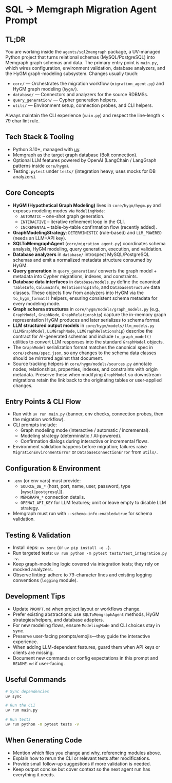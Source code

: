 # SQL → Memgraph Migration Agent Prompt

## TL;DR

You are working inside the `agents/sql2memgraph` package, a UV-managed Python project that turns relational schemas (MySQL/PostgreSQL) into Memgraph graph schemas and data. The primary entry point is `main.py`, which wires configuration, environment validation, database analyzers, and the HyGM graph-modeling subsystem. Changes usually touch:

- `core/` — Orchestrates the migration workflow (`migration_agent.py`) and HyGM graph modeling (`hygm/`).
- `database/` — Connectors and analyzers for the source RDBMSs.
- `query_generation/` — Cypher generation helpers.
- `utils/` — Environment setup, connection probes, and CLI helpers.

Always maintain the CLI experience (`main.py`) and respect the line-length < 79 char lint rule.

## Tech Stack & Tooling

- Python 3.10+, managed with [uv](https://github.com/astral-sh/uv).
- Memgraph as the target graph database (Bolt connection).
- Optional LLM features powered by OpenAI (LangChain / LangGraph patterns inside `core/hygm`).
- Testing: `pytest` under `tests/` (integration heavy, uses mocks for DB analyzers).

## Core Concepts

- **HyGM (Hypothetical Graph Modeling)** lives in `core/hygm/hygm.py` and exposes modeling modes via `ModelingMode`:
  - `AUTOMATIC` – one-shot graph generation.
  - `INTERACTIVE` – iterative refinement loop in the CLI.
  - `INCREMENTAL` – table-by-table confirmation flow (recently added).
- **GraphModelingStrategy**: `DETERMINISTIC` (rule-based) and `LLM_POWERED` (needs an LLM+API key).
- **SQLToMemgraphAgent** (`core/migration_agent.py`) coordinates schema analysis, HyGM modeling, query generation, execution, and validation.
- **Database analyzers** in `database/` introspect MySQL/PostgreSQL schemas and emit a normalized metadata structure consumed by HyGM.
- **Query generation** in `query_generation/` converts the graph model + metadata into Cypher migrations, indexes, and constraints.
- **Database data interfaces** in `database/models.py` define the canonical `TableInfo`, `ColumnInfo`, `RelationshipInfo`, and `DatabaseStructure` data classes. These objects flow from analyzers into HyGM via the `to_hygm_format()` helpers, ensuring consistent schema metadata for every modeling mode.
- **Graph schema structures** in `core/hygm/models/graph_models.py` (e.g., `GraphModel`, `GraphNode`, `GraphRelationship`) capture the in-memory graph representation HyGM produces and later serializes to schema format.
- **LLM structured output models** in `core/hygm/models/llm_models.py` (`LLMGraphModel`, `LLMGraphNode`, `LLMGraphRelationship`) describe the contract for AI-generated schemas and include `to_graph_model()` utilities to convert LLM responses into the standard `GraphModel` objects.
- The `GraphModel` serialization format matches the canonical spec in `core/schema/spec.json`, so any changes to the schema data classes should be mirrored against that document.
- Source tracking helpers in `core/hygm/models/sources.py` annotate nodes, relationships, properties, indexes, and constraints with origin metadata. Preserve these when modifying `GraphModel` so downstream migrations retain the link back to the originating tables or user-applied changes.

## Entry Points & CLI Flow

- Run with `uv run main.py` (banner, env checks, connection probes, then the migration workflow).
- CLI prompts include:
  - Graph modeling mode (interactive / automatic / incremental).
  - Modeling strategy (deterministic / AI-powered).
  - Confirmation dialogs during interactive or incremental flows.
- Environment validation happens before migration; failures raise `MigrationEnvironmentError` or `DatabaseConnectionError` from `utils/`.

## Configuration & Environment

- `.env` (or env vars) must provide:
  - `SOURCE_DB_*` (host, port, name, user, password, type [`mysql|postgresql`]).
  - `MEMGRAPH_*` connection details.
  - `OPENAI_API_KEY` for LLM features; omit or leave empty to disable LLM strategy.
- Memgraph must run with `--schema-info-enabled=true` for schema validation.

## Testing & Validation

- Install deps: `uv sync` (or `uv pip install -e .`).
- Run targeted tests: `uv run python -m pytest tests/test_integration.py -v`.
- Keep graph-modeling logic covered via integration tests; they rely on mocked analyzers.
- Observe linting: adhere to 79-character lines and existing logging conventions (`logging` module).

## Development Tips

- Update `PROMPT.md` when project layout or workflows change.
- Prefer existing abstractions: use `SQLToMemgraphAgent` methods, HyGM strategies/helpers, and database adapters.
- For new modeling flows, ensure `ModelingMode` and CLI choices stay in sync.
- Preserve user-facing prompts/emojis—they guide the interactive experience.
- When adding LLM-dependent features, guard them when API keys or clients are missing.
- Document new commands or config expectations in this prompt and `README.md` if user-facing.

## Useful Commands

```bash
# Sync dependencies
uv sync

# Run the CLI
uv run main.py

# Run tests
uv run python -m pytest tests -v
```

## When Generating Code

- Mention which files you change and why, referencing modules above.
- Explain how to rerun the CLI or relevant tests after modifications.
- Provide small follow-up suggestions if more validation is needed.
- Keep output concise but cover context so the next agent run has everything it needs.
